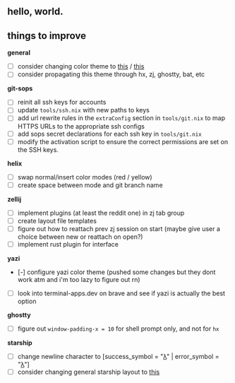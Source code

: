 hello, world.
---

## things to improve

**general**
- [ ] consider changing color theme to [this](https://discord.com/channels/1005603569187160125/1263969124292231210/1283921054355685426) / [this](https://discord.com/channels/1005603569187160125/1185082566869532763/1287873739136041110)
- [ ] consider propagating this theme through hx, zj, ghostty, bat, etc 

**git-sops**
- [ ] reinit all ssh keys for accounts
- [ ] update `tools/ssh.nix` with new paths to keys
- [ ] add url rewrite rules in the `extraConfig` section in `tools/git.nix` to map HTTPS URLs to the appropriate ssh configs
- [ ] add sops secret declarations for each ssh key in `tools/git.nix`
- [ ] modify the activation script to ensure the correct permissions are set on the SSH keys.

**helix**
- [ ] swap normal/insert color modes (red / yellow)
- [ ] create space between mode and git branch name

**zellij**
- [ ] implement plugins (at least the reddit one) in zj tab group
- [ ] create layout file templates
- [ ] figure out how to reattach prev zj session on start (maybe give user a choice between new or reattach on open?)
- [ ] implement rust plugin for interface 

**yazi**
- [-] configure yazi color theme (pushed some changes but they dont work atm and i'm too lazy to figure out rn)
- [ ] look into terminal-apps.dev on brave and see if yazi is actually the best option

**ghostty**
- [ ] figure out `window-padding-x = 10` for shell prompt only, and not for `hx`

**starship**
- [ ] change newline character to [success_symbol = "[λ](green)" | error_symbol = "[λ](red)"]
- [ ] consider changing general starship layout to [this](https://x.com/__preem/status/1808743945611940297)
